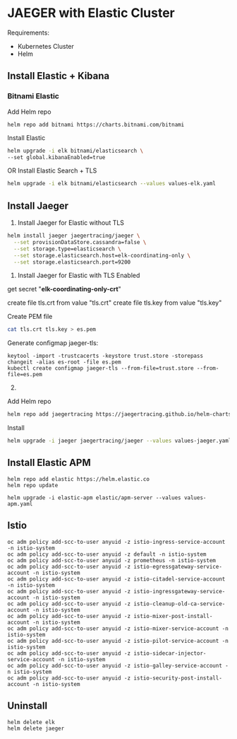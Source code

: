 # JAEGER with Elastic Cluster

Requirements:
- Kubernetes Cluster
- Helm

## Install Elastic + Kibana

### Bitnami Elastic

Add Helm repo
```
helm repo add bitnami https://charts.bitnami.com/bitnami
```
Install Elastic
```sh
helm upgrade -i elk bitnami/elasticsearch \
--set global.kibanaEnabled=true
```
OR Install Elastic Search + TLS
```sh
helm upgrade -i elk bitnami/elasticsearch --values values-elk.yaml
```

## Install Jaeger

1. Install Jaeger for Elastic without TLS
```sh
helm install jaeger jaegertracing/jaeger \
  --set provisionDataStore.cassandra=false \
  --set storage.type=elasticsearch \
  --set storage.elasticsearch.host=elk-coordinating-only \
  --set storage.elasticsearch.port=9200
```

1. Install Jaeger for Elastic with TLS Enabled

get secret "**elk-coordinating-only-crt**"

create file tls.crt from value "tls.crt"
create file tls.key from value "tls.key"

Create PEM file

```sh
cat tls.crt tls.key > es.pem
```
Generate configmap jaeger-tls:
```
keytool -import -trustcacerts -keystore trust.store -storepass changeit -alias es-root -file es.pem
kubectl create configmap jaeger-tls --from-file=trust.store --from-file=es.pem
```

2. 

Add Helm repo
```sh
helm repo add jaegertracing https://jaegertracing.github.io/helm-charts
```
Install
```sh
helm upgrade -i jaeger jaegertracing/jaeger --values values-jaeger.yaml
```

## Install Elastic APM

```
helm repo add elastic https://helm.elastic.co
helm repo update

helm upgrade -i elastic-apm elastic/apm-server --values values-apm.yaml
```

## Istio

```
oc adm policy add-scc-to-user anyuid -z istio-ingress-service-account -n istio-system
oc adm policy add-scc-to-user anyuid -z default -n istio-system
oc adm policy add-scc-to-user anyuid -z prometheus -n istio-system
oc adm policy add-scc-to-user anyuid -z istio-egressgateway-service-account -n istio-system
oc adm policy add-scc-to-user anyuid -z istio-citadel-service-account -n istio-system
oc adm policy add-scc-to-user anyuid -z istio-ingressgateway-service-account -n istio-system
oc adm policy add-scc-to-user anyuid -z istio-cleanup-old-ca-service-account -n istio-system
oc adm policy add-scc-to-user anyuid -z istio-mixer-post-install-account -n istio-system
oc adm policy add-scc-to-user anyuid -z istio-mixer-service-account -n istio-system
oc adm policy add-scc-to-user anyuid -z istio-pilot-service-account -n istio-system
oc adm policy add-scc-to-user anyuid -z istio-sidecar-injector-service-account -n istio-system
oc adm policy add-scc-to-user anyuid -z istio-galley-service-account -n istio-system
oc adm policy add-scc-to-user anyuid -z istio-security-post-install-account -n istio-system
```

## Uninstall

```sh
helm delete elk
helm delete jaeger
```


